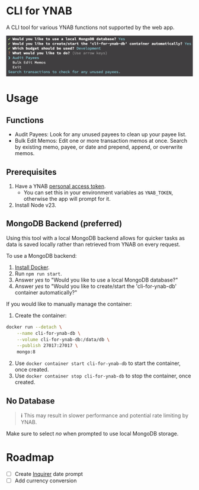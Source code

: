 # CLI for YNAB

A CLI tool for various YNAB functions not supported by the web app.

![CLI for YNAB](doc/screenshot.png)

# Usage

## Functions

- Audit Payees: Look for any unused payees to clean up your payee list.
- Bulk Edit Memos: Edit one or more transaction memos at once. Search by existing memo, payee, or date and prepend, append, or overwrite memos.

## Prerequisites

1. Have a YNAB [personal access token](https://api.ynab.com/#personal-access-tokens).
   - You can set this in your environment variables as `YNAB_TOKEN`, otherwise the app will prompt for it.
2. Install Node v23.

## MongoDB Backend (preferred)

Using this tool with a local MongoDB backend allows for quicker tasks as data is saved locally rather than retrieved from YNAB on every request.

To use a MongoDB backend:

1. [Install Docker](https://www.docker.com/get-started/).
2. Run `npm run start`.
3. Answer _yes_ to "Would you like to use a local MongoDB database?"
4. Answer _yes_ to "Would you like to create/start the 'cli-for-ynab-db' container automatically?"

If you would like to manually manage the container:

1. Create the container:

```bash
docker run --detach \
    --name cli-for-ynab-db \
    --volume cli-for-ynab-db:/data/db \
    --publish 27017:27017 \
    mongo:8
```

2. Use `docker container start cli-for-ynab-db` to start the container, once created.
3. Use `docker container stop cli-for-ynab-db` to stop the container, once created.

## No Database

> **ℹ️** This may result in slower performance and potential rate limiting by YNAB.

Make sure to select _no_ when prompted to use local MongoDB storage.

# Roadmap

- [ ] Create [Inquirer](https://github.com/SBoudrias/Inquirer.js) date prompt
- [ ] Add currency conversion
